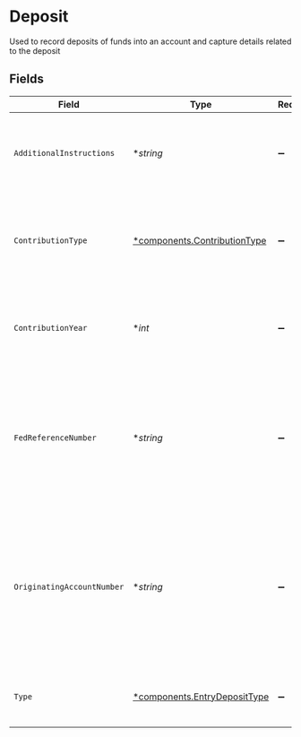 # Deposit

Used to record deposits of funds into an account and capture details related to the deposit


## Fields

| Field                                                                                                                              | Type                                                                                                                               | Required                                                                                                                           | Description                                                                                                                        | Example                                                                                                                            |
| ---------------------------------------------------------------------------------------------------------------------------------- | ---------------------------------------------------------------------------------------------------------------------------------- | ---------------------------------------------------------------------------------------------------------------------------------- | ---------------------------------------------------------------------------------------------------------------------------------- | ---------------------------------------------------------------------------------------------------------------------------------- |
| `AdditionalInstructions`                                                                                                           | **string*                                                                                                                          | :heavy_minus_sign:                                                                                                                 | Free form text field providing additional information about a transaction                                                          | Deposit Instruction                                                                                                                |
| `ContributionType`                                                                                                                 | [*components.ContributionType](../../models/components/contributiontype.md)                                                        | :heavy_minus_sign:                                                                                                                 | Provides detail on the contribution reason if the deposit is made to a retirement account                                          | REGULAR                                                                                                                            |
| `ContributionYear`                                                                                                                 | **int*                                                                                                                             | :heavy_minus_sign:                                                                                                                 | Integer representing the tax year the contribution should be applied to                                                            | 2024                                                                                                                               |
| `FedReferenceNumber`                                                                                                               | **string*                                                                                                                          | :heavy_minus_sign:                                                                                                                 | Unique tracking number provided to allow tracking a wire transfer from the initiating bank to the receiving bank                   | FedRef# 20240522000000                                                                                                             |
| `OriginatingAccountNumber`                                                                                                         | **string*                                                                                                                          | :heavy_minus_sign:                                                                                                                 | Human readable account identifier for the account the assets were journaled from. To be populated when the Deposit type is Journal | 01HBRQ5BW6ZAY4BNWP4GWRD80X                                                                                                         |
| `Type`                                                                                                                             | [*components.EntryDepositType](../../models/components/entrydeposittype.md)                                                        | :heavy_minus_sign:                                                                                                                 | The mechanism by which funds were deposited                                                                                        | ACH                                                                                                                                |